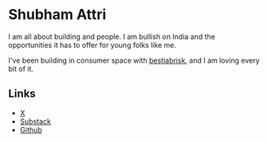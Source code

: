 # Shubham Attri

I am all about building and people. I am bullish on India and the opportunities it has to offer for young folks like me.

I've been building in consumer space with [bestiabrisk](https://bestiabrisk.com/), and I am loving every bit of it.

## Links
- [X](https://x.com/A3fckx)
- [Substack](https://shubhamattri.substack.com/)
- [Github](https://github.com/shubham-attri)
	